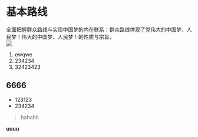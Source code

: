# 基本路线

<div class="describe">全面把握群众路线与实现中国梦的内在联系：群众路线体现了党伟大的中国梦、人民梦！伟大的中国梦、人民梦！的性质与宗旨，</div>

<img class="thumbnail" src="https://wx2.sinaimg.cn/mw690/884f7263ly1g005xgznmsj20j60j644d.jpg" />



1. ewqwe
2. 234234
3. 32423423


## 6666

- 123123
- 234234

> hahahh


__uuuu__

